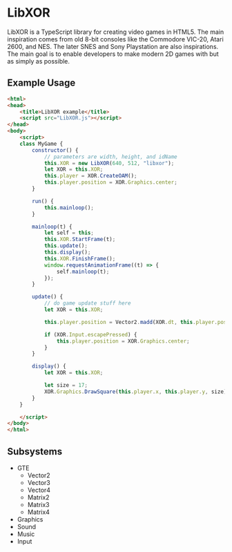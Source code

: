 # LibXOR

LibXOR is a TypeScript library for creating video games in HTML5. The main
inspiration comes from old 8-bit consoles like the Commodore VIC-20, Atari
2600, and NES. The later SNES and Sony Playstation are also inspirations. The
main goal is to enable developers to make modern 2D games with but as simply as
possible.

## Example Usage

```HTML
<html>
<head>
    <title>LibXOR example</title>
    <script src="LibXOR.js"></script>
</head>
<body>
    <script>
    class MyGame {
        constructor() {
            // parameters are width, height, and idName
            this.XOR = new LibXOR(640, 512, "libxor");
            let XOR = this.XOR;
            this.player = XOR.CreateOAM();
            this.player.position = XOR.Graphics.center;
        }

        run() {
            this.mainloop();
        }

        mainloop(t) {
            let self = this;
            this.XOR.StartFrame(t);
            this.update();
            this.display();
            this.XOR.FinishFrame();
            window.requestAnimationFrame((t) => {
                self.mainloop(t);
            });
        }

        update() {
            // do game update stuff here
            let XOR = this.XOR;

            this.player.position = Vector2.madd(XOR.dt, this.player.position, XOR.Input.xyaxis);

            if (XOR.Input.escapePressed) {
                this.player.position = XOR.Graphics.center;
            }
        }

        display() {
            let XOR = this.XOR;

            let size = 17;
            XOR.Graphics.DrawSquare(this.player.x, this.player.y, size);
        }
    }

    </script>
</body>
</html>
```

## Subsystems

* GTE
  * Vector2
  * Vector3
  * Vector4
  * Matrix2
  * Matrix3
  * Matrix4
* Graphics
* Sound
* Music
* Input
